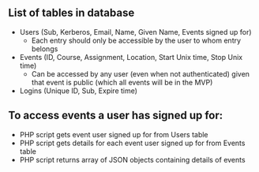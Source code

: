 ## List of tables in database

* Users (Sub, Kerberos, Email, Name, Given Name, Events signed up for)
	* Each entry should only be accessible by the user to whom entry belongs
* Events (ID, Course, Assignment, Location, Start Unix time, Stop Unix time)
	* Can be accessed by any user (even when not authenticated) given that event is public (which all events will be in the MVP)
* Logins (Unique ID, Sub, Expire time)

## To access events a user has signed up for:
* PHP script gets event user signed up for from Users table
* PHP script gets details for each event user signed up for from Events table
* PHP script returns array of JSON objects containing details of events
